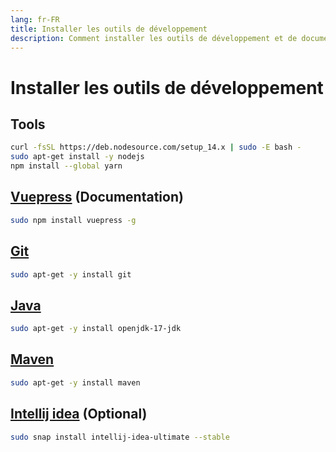 ```yaml
---
lang: fr-FR
title: Installer les outils de développement
description: Comment installer les outils de développement et de documentation sur votre ordinateur
---
```


# Installer les outils de développement

## Tools

```bash
curl -fsSL https://deb.nodesource.com/setup_14.x | sudo -E bash -
sudo apt-get install -y nodejs
npm install --global yarn
```

## [Vuepress](https://vuepress.vuejs.org/) (Documentation)

```bash
sudo npm install vuepress -g
```

## [Git](https://git-scm.com/)

```bash
sudo apt-get -y install git 
```

## [Java](https://openjdk.java.net/install/)

```bash
sudo apt-get -y install openjdk-17-jdk
```

## [Maven](https://maven.apache.org/)

```bash
sudo apt-get -y install maven
```

## [Intellij idea](https://www.jetbrains.com/idea/) (Optional)

```bash
sudo snap install intellij-idea-ultimate --stable
```
